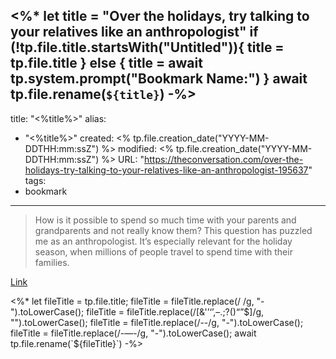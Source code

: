 <%*
let title = "Over the holidays, try talking to your relatives like an anthropologist"
if (!tp.file.title.startsWith("Untitled")){
	title = tp.file.title
} else {
	title = await tp.system.prompt("Bookmark Name:")
}
await tp.file.rename(`${title}`)
-%>
---
title: "<%title%>"
alias:
- "<%title%>"
created: <% tp.file.creation_date("YYYY-MM-DDTHH:mm:ssZ") %>
modified: <% tp.file.creation_date("YYYY-MM-DDTHH:mm:ssZ") %>
URL:  "https://theconversation.com/over-the-holidays-try-talking-to-your-relatives-like-an-anthropologist-195637"
tags:
- bookmark
---

> How is it possible to spend so much time with your parents and grandparents and not really know them? This question has puzzled me as an anthropologist. It’s especially relevant for the holiday season, when millions of people travel to spend time with their families.

[Link](https://theconversation.com/over-the-holidays-try-talking-to-your-relatives-like-an-anthropologist-195637)

<%*
let fileTitle = tp.file.title;
fileTitle = fileTitle.replace(/ /g, "-").toLowerCase();
fileTitle = fileTitle.replace(/[&'’‘’,–.;?()“”$]/g, "").toLowerCase();
fileTitle = fileTitle.replace(/--/g, "-").toLowerCase();
fileTitle = fileTitle.replace(/-—-/g, "-").toLowerCase();
await tp.file.rename(`${fileTitle}`)
-%>